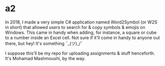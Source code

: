 # a2

In 2018, I made a very simple C# application named Word2Symbol (or W2S in short) that allowed users to search for & copy symbols & emojis on Windows. This came in handy when adding, for instance, a square or cube to a number inside an Excel cell. Not sure if it'll come in handy to anyone out there, but hey! It's something ¯\_(ツ)_/¯

I suppose this'll be my repo for uploading assignments & stuff henceforth. It's Mohamad Mashmoushi, by the way.
